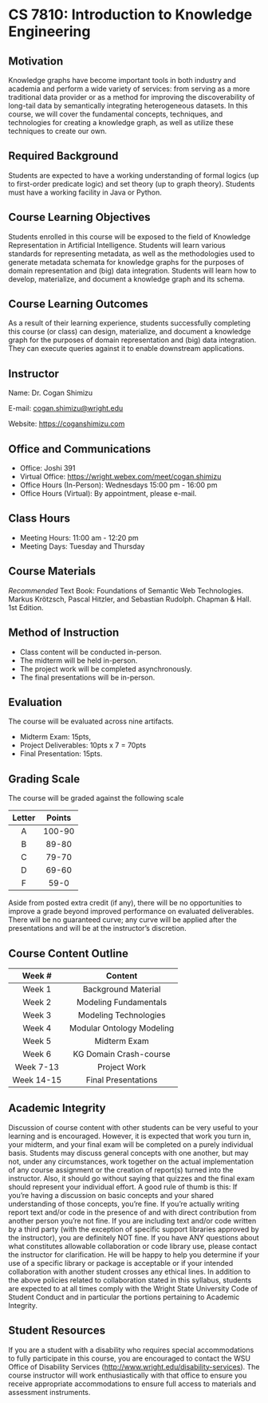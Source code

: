 # CS 7810: Introduction to Knowledge Engineering

## Motivation
Knowledge graphs have become important tools in both industry and academia and perform a wide variety of services: from serving as a more traditional data provider or as a method for improving the discoverability of long-tail data by semantically integrating heterogeneous datasets. In this course, we will cover the fundamental concepts, techniques, and technologies for creating a knowledge graph, as well as utilize these techniques to create our own.

## Required Background
Students are expected to have a working understanding of formal logics (up to first-order predicate logic) and set theory (up to graph theory). Students must have a working facility in Java or Python.

## Course Learning Objectives
Students enrolled in this course will be exposed to the field of Knowledge Representation in Artificial Intelligence. Students will learn various standards for representing metadata, as well as the methodologies used to generate metadata schemata for knowledge graphs for the purposes of domain representation and (big) data integration. Students will learn how to develop, materialize, and document a knowledge graph and its schema.

## Course Learning Outcomes
As a result of their learning experience, students successfully completing this course (or class) can design, materialize, and document a knowledge graph for the purposes of domain representation and (big) data integration. They can execute queries against it to enable downstream applications.

## Instructor
Name: Dr. Cogan Shimizu

E-mail: [cogan.shimizu@wright.edu](cogan.shimizu@wright.edu)

Website: <https://coganshimizu.com>

## Office and Communications
* Office: Joshi 391
* Virtual Office: <https://wright.webex.com/meet/cogan.shimizu>
* Office Hours (In-Person): Wednesdays 15:00 pm - 16:00 pm
* Office Hours (Virtual): By appointment, please e-mail.

## Class Hours
* Meeting Hours: 11:00 am - 12:20 pm  
* Meeting Days: Tuesday and Thursday

## Course Materials
*Recommended* Text Book: Foundations of Semantic Web Technologies. Markus Krötzsch, Pascal Hitzler, and Sebastian Rudolph. Chapman & Hall. 1st Edition.

## Method of Instruction

* Class content will be conducted in-person.
* The midterm will be held in-person.
* The project work will be completed asynchronously.
* The final presentations will be in-person.

## Evaluation

The course will be evaluated across nine artifacts.
* Midterm Exam: 15pts,
* Project Deliverables: 10pts x 7 = 70pts
* Final Presentation: 15pts.

## Grading Scale
The course will be graded against the following scale

| Letter | Points |
| :-: | :----: |
| A | 100-90 |
| B | 89-80  |
| C | 79-70  |
| D | 69-60  |
| F |  59-0  |

Aside from posted extra credit (if any), there will be no opportunities to improve a grade beyond improved performance on evaluated deliverables. There will be no guaranteed curve; any curve will be applied after the presentations and will be at the instructor’s discretion.

## Course Content Outline

| **Week #** |        **Content**        |
| :---------: | :-----------------------: |
|   Week 1    |    Background Material    |
|   Week 2    |   Modeling Fundamentals   |
|   Week 3    |   Modeling Technologies   |
|   Week 4    | Modular Ontology Modeling |
|   Week 5    |       Midterm Exam        |
|   Week 6    |  KG Domain Crash-course   |
|  Week 7-13  |       Project Work        |
| Week 14-15  |    Final Presentations    |

## Academic Integrity
Discussion of course content with other students can be very useful to your learning and is encouraged. However, it is expected that work you turn in, your midterm, and your final exam will be completed on a purely individual basis. Students may discuss general concepts with one another, but may not, under any circumstances, work together on the actual implementation of any course assignment or the creation of report(s) turned into the instructor. Also, it should go without saying that quizzes and the final exam should represent your individual effort. A good rule of thumb is this: If you’re having a discussion on basic concepts and your shared understanding of those concepts, you’re fine. If you’re actually writing report text and/or code in the presence of and with direct contribution from another person you’re not fine. If you are including text and/or code written by a third party (with the exception of specific support libraries approved by the instructor), you are definitely NOT fine. If you have ANY questions about what constitutes allowable collaboration or code library use, please contact the instructor for clarification. He will be happy to help you determine if your use of a specific library or package is acceptable or if your intended collaboration with another student crosses any ethical lines. In addition to the above policies related to collaboration stated in this syllabus, students are expected to at all times comply with the Wright State University Code of Student Conduct and in particular the portions pertaining to Academic Integrity.

## Student Resources 
If you are a student with a disability who requires special accommodations to fully participate in this course, you are encouraged to contact the WSU Office of Disability Services (<http://www.wright.edu/disability-services>). The course instructor will work enthusiastically with that office to ensure you receive appropriate accommodations to ensure full access to materials and assessment instruments.
